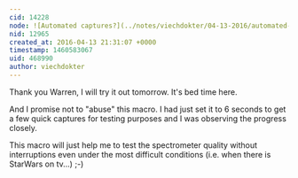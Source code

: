 ```yaml
---
cid: 14228
node: ![Automated captures?](../notes/viechdokter/04-13-2016/automated-captures)
nid: 12965
created_at: 2016-04-13 21:31:07 +0000
timestamp: 1460583067
uid: 468990
author: viechdokter
---
```


Thank you Warren, I will try it out tomorrow. It's bed time here. 

And I promise not to "abuse" this macro. I had just set it to 6 seconds to get a few quick captures for testing purposes and I was observing the progress closely.

This macro will just help me to test the spectrometer quality without interruptions even under the most difficult conditions (i.e. when there is StarWars on tv...)   ;-)